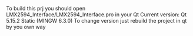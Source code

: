 To build this prj you should open LMX2594_Interface/LMX2594_Interface.pro  in your Qt 
Current version: Qt 5.15.2 Static (MINGW 6.3.0)
To change version just rebuild the project in qt by you own way
